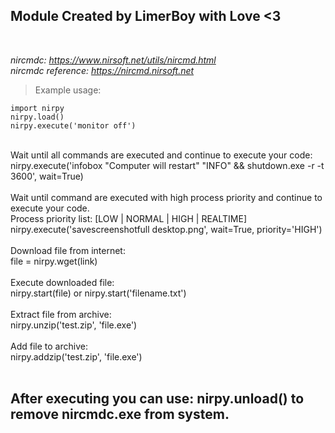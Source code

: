 ## Module Created by LimerBoy with Love <3
<br>

*nircmdc: https://www.nirsoft.net/utils/nircmd.html* <br>
*nircmdc reference: https://nircmd.nirsoft.net* <br>

> Example usage:
```
import nirpy
nirpy.load()
nirpy.execute('monitor off')
```

<br>
Wait until all commands are executed and continue to execute your code:<br>
nirpy.execute('infobox "Computer will restart" "INFO" && shutdown.exe -r -t 3600', wait=True)<br>
<br>
Wait until command are executed with high process priority and continue to execute your code.<br>
Process priority list: [LOW | NORMAL | HIGH | REALTIME]<br>
nirpy.execute('savescreenshotfull desktop.png', wait=True, priority='HIGH')<br>
<br>
Download file from internet:<br>
file = nirpy.wget(link)<br>
<br>
Execute downloaded file:<br>
nirpy.start(file) or nirpy.start('filename.txt')<br>
<br>
Extract file from archive:<br>
nirpy.unzip('test.zip', 'file.exe')<br>
<br>
Add file to archive:<br>
nirpy.addzip('test.zip', 'file.exe')<br>
<br>

## After executing you can use: nirpy.unload() to remove nircmdc.exe from system.
